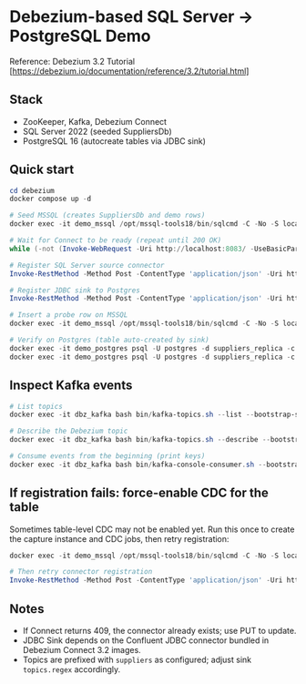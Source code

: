 Debezium-based SQL Server → PostgreSQL Demo
===========================================

Reference: Debezium 3.2 Tutorial [https://debezium.io/documentation/reference/3.2/tutorial.html]

Stack
-----
- ZooKeeper, Kafka, Debezium Connect
- SQL Server 2022 (seeded SuppliersDb)
- PostgreSQL 16 (autocreate tables via JDBC sink)

Quick start
-----------
```powershell
cd debezium
docker compose up -d

# Seed MSSQL (creates SuppliersDb and demo rows)
docker exec -it demo_mssql /opt/mssql-tools18/bin/sqlcmd -C -No -S localhost -U sa -P YourStrong!Passw0rd -i /docker-entrypoint-initdb.d/seed.sql

# Wait for Connect to be ready (repeat until 200 OK)
while (-not (Invoke-WebRequest -Uri http://localhost:8083/ -UseBasicParsing -TimeoutSec 5 -ErrorAction SilentlyContinue)) { Start-Sleep -Seconds 3 }

# Register SQL Server source connector
Invoke-RestMethod -Method Post -ContentType 'application/json' -Uri http://localhost:8083/connectors -InFile ./connectors/sqlserver-source.json

# Register JDBC sink to Postgres
Invoke-RestMethod -Method Post -ContentType 'application/json' -Uri http://localhost:8083/connectors -InFile ./connectors/postgres-jdbc-sink.json

# Insert a probe row on MSSQL
docker exec -it demo_mssql /opt/mssql-tools18/bin/sqlcmd -C -No -S localhost -U sa -P YourStrong!Passw0rd -Q "INSERT INTO SuppliersDb.dbo.Suppliers (Id, Name, Active) VALUES (NEWID(), 'Probe via Debezium', 1)"

# Verify on Postgres (table auto-created by sink)
docker exec -it demo_postgres psql -U postgres -d suppliers_replica -c "\dt"
docker exec -it demo_postgres psql -U postgres -d suppliers_replica -c 'SELECT * FROM "suppliers_suppliersdb_dbo_suppliers";'  # topic-derived naming
```

Inspect Kafka events
--------------------
```powershell
# List topics
docker exec -it dbz_kafka bash bin/kafka-topics.sh --list --bootstrap-server kafka:9092

# Describe the Debezium topic
docker exec -it dbz_kafka bash bin/kafka-topics.sh --describe --bootstrap-server kafka:9092 --topic suppliers.SuppliersDb.dbo.Suppliers

# Consume events from the beginning (print keys)
docker exec -it dbz_kafka bash bin/kafka-console-consumer.sh --bootstrap-server kafka:9092 --topic suppliers.SuppliersDb.dbo.Suppliers --from-beginning --property print.key=true --property key.separator=" | "
```

If registration fails: force-enable CDC for the table
-----------------------------------------------------
Sometimes table-level CDC may not be enabled yet. Run this once to create the capture instance and CDC jobs, then retry registration:
```powershell
docker exec -it demo_mssql /opt/mssql-tools18/bin/sqlcmd -C -No -S localhost -U sa -P YourStrong!Passw0rd -Q "USE SuppliersDb; IF EXISTS (SELECT 1 FROM sys.tables t JOIN sys.schemas s ON t.schema_id=s.schema_id WHERE t.name='Suppliers' AND s.name='dbo') BEGIN IF NOT EXISTS (SELECT 1 FROM cdc.change_tables WHERE source_object_id = OBJECT_ID('dbo.Suppliers')) EXEC sys.sp_cdc_enable_table @source_schema='dbo', @source_name='Suppliers', @role_name=NULL, @supports_net_changes=0; END"

# Then retry connector registration
Invoke-RestMethod -Method Post -ContentType 'application/json' -Uri http://localhost:8083/connectors -InFile ./connectors/sqlserver-source.json
```

Notes
-----
- If Connect returns 409, the connector already exists; use PUT to update.
- JDBC Sink depends on the Confluent JDBC connector bundled in Debezium Connect 3.2 images.
- Topics are prefixed with `suppliers` as configured; adjust sink `topics.regex` accordingly.

